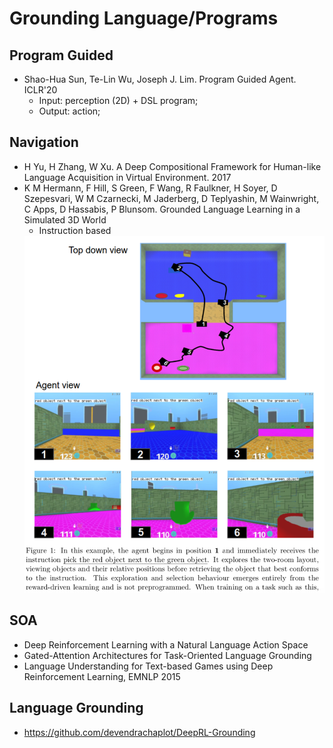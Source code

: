 # Grounding Language/Programs

## Program Guided
- Shao-Hua Sun, Te-Lin Wu, Joseph J. Lim. Program Guided Agent. ICLR'20
	- Input: perception (2D) + DSL program;
	- Output: action;

## Navigation
- H Yu, H Zhang, W Xu. A Deep Compositional Framework for Human-like Language Acquisition in Virtual Environment. 2017
- K M Hermann, F Hill, S Green, F Wang, R Faulkner, H Soyer, D Szepesvari, W M Czarnecki, M Jaderberg, D Teplyashin, M Wainwright, C Apps, D Hassabis, P Blunsom. Grounded Language Learning in a Simulated 3D World
	- Instruction based
	<img src="/RL/images/navigation/language-based.png" alt="drawing" width="500"/>

## SOA
- Deep Reinforcement Learning with a Natural Language Action Space
- Gated-Attention Architectures for Task-Oriented Language Grounding
- Language Understanding for Text-based Games using Deep Reinforcement Learning, EMNLP 2015

## Language Grounding
- https://github.com/devendrachaplot/DeepRL-Grounding
